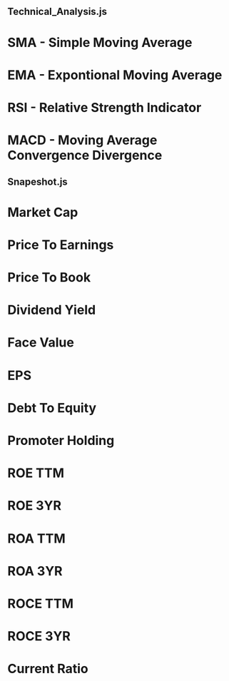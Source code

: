 ## Technical_Analysis.js
  # SMA - Simple Moving Average
  # EMA - Expontional Moving Average
  # RSI - Relative Strength Indicator
  # MACD - Moving Average Convergence Divergence 
  
  
## Snapeshot.js
  # Market Cap
  # Price To Earnings
  # Price To Book
  # Dividend Yield
  # Face Value
  # EPS
  # Debt To Equity
  # Promoter Holding
  # ROE TTM
  # ROE 3YR
  # ROA TTM
  # ROA 3YR
  # ROCE TTM
  # ROCE 3YR
  # Current Ratio

